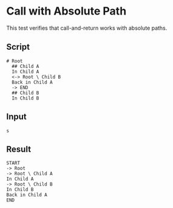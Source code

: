 # Call with Absolute Path

This test verifies that call-and-return works with absolute paths.

## Script
```cuentitos
# Root
  ## Child A
  In Child A
  <-> Root \ Child B
  Back in Child A
  -> END
  ## Child B
  In Child B
```

## Input
```input
s
```

## Result
```result
START
-> Root
-> Root \ Child A
In Child A
-> Root \ Child B
In Child B
Back in Child A
END
```
